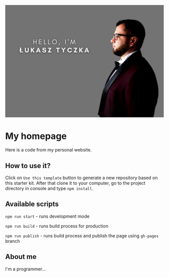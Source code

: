 ![cover](./readmeImage/HeroPageV2WithBackgroundAndText.jpg)

# My homepage 

Here is a code from my personal website.

## How to use it?

Click on `Use this template` button to generate a new repository based on this starter kit. After that clone it to your computer, go to the project directory in console and type `npm install`.

## Available scripts

`npm run start` - runs development mode

`npm run build` - runs build process for production

`npm run publish` - runs build process and publish the page using `gh-pages` branch


## About me

I'm a programmer...
